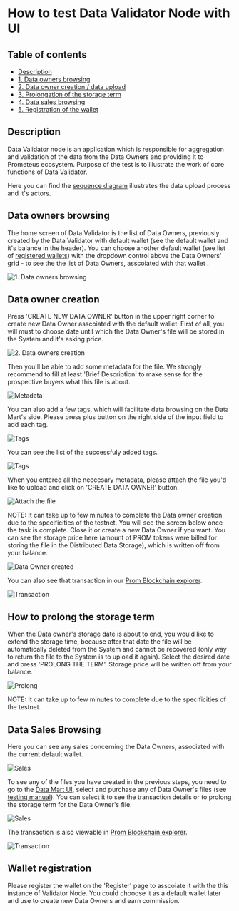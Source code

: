 # How to test Data Validator Node with UI

## Table of contents

- [Description](#description)
- [1. Data owners browsing](#data-owners-browsing)
- [2. Data owner creation / data upload](#data-owner-creation)
- [3. Prolongation of the storage term](#how-to-prolong-the-storage-term)
- [4. Data sales browsing](#data-sales-browsing)
- [5. Registration of the wallet](#wallet-registration)

## Description

Data Validator node is an application which is responsible for aggregation and validation of the data from the Data Owners and providing 
it to Prometeus ecosystem. Purpose of the test is to illustrate the work of core functions of Data Validator.

Here you can find the [sequence diagram](https://github.com/Prometeus-Network/prometeus/wiki/Data-Upload-Diagram) illustrates the data upload process and it's actors.

## Data owners browsing

The home screen of Data Validator is the list of Data Owners, previously created by the Data Validator with default wallet (see the default wallet and it's balance in the header). You can choose another default wallet (see list of [registered wallets](#wallet-registration)) with the dropdown control above the Data Owners' grid - to see the the list of Data Owners, asscoiated with that wallet .

<img src="https://github.com/Prometeus-Network/prometeus/blob/master/docs/upload1.png" alt="1. Data owners browsing">

## Data owner creation

Press 'CREATE NEW DATA OWNER' button in the upper right corner to create new Data Owner asscoiated with the default wallet. First of all, you will must to choose date until which the Data Owner's file will be stored in the System and it's asking price.

<img src="https://github.com/Prometeus-Network/prometeus/blob/master/docs/upload1a.png" alt="2. Data owners creation">

Then you'll be able to add some metadata for the file. We strongly recommend to fill at least 'Brief Description' to make sense for the prospective buyers what this file is about.

<img src="https://github.com/Prometeus-Network/prometeus/blob/master/docs/upload2.png" alt="Metadata">

You can also add a few tags, which will facilitate data browsing on the Data Mart's side. Please press plus button on the right side of the input field to add each tag.

<img src="https://github.com/Prometeus-Network/prometeus/blob/master/docs/upload3.png" alt="Tags">

You can see the list of the successfuly added tags.

<img src="https://github.com/Prometeus-Network/prometeus/blob/master/docs/upload4.png" alt="Tags">

When you entered all the neccesary metadata, please attach the file you'd like to upload and click on 'CREATE DATA OWNER' button.

<img src="https://github.com/Prometeus-Network/prometeus/blob/master/docs/upload5.png" alt="Attach the file">

NOTE: It can take up to few minutes to complete the Data owner creation due to the specificities of the testnet.
You will see the screen below once the task is complete. Close it or create a new Data Owner if you want. You can see the storage price here (amount of PROM tokens were billed for storing the file in the Distributed Data Storage), which is written off from your balance.

<img src="https://github.com/Prometeus-Network/prometeus/blob/master/docs/upload6.png" alt="Data Owner created">

You can also see that transaction in our [Prom Blockchain explorer](http://178.62.211.224/).

<img src="https://github.com/Prometeus-Network/prometeus/blob/master/docs/transaction1.png" alt="Transaction">

## How to prolong the storage term

When the Data owner's storage date is about to end, you would like to extend the storage time, because after that date the file will be automatically deleted from the System and cannot be recovered (only way to return the file to the System is to upload it again).
Select the desired date and press 'PROLONG THE TERM'. Storage price will be written off from your balance.

<img src="https://github.com/Prometeus-Network/prometeus/blob/master/docs/prolong1.png" alt="Prolong">

NOTE: It can take up to few minutes to complete due to the specificities of the testnet.

## Data Sales Browsing

Here you can see any sales concerning the Data Owners, associated with the current default wallet.

<img src="https://github.com/Prometeus-Network/prometeus/blob/master/docs/sales1.png" alt="Sales">

To see any of the files you have created in the previous steps, you need to go to the [Data Mart UI](http://178.62.207.53:3008), select and purchase any of Data Owner's files (see [testing manual](https://github.com/Prometeus-Network/data-mart-node/blob/master/test.md)). You can select it to see the transaction details or to prolong the storage term for the Data Owner's file.

<img src="https://github.com/Prometeus-Network/prometeus/blob/master/docs/sales2.png" alt="Sales">

The transaction is also viewable in [Prom Blockchain explorer](http://178.62.211.224/).

<img src="https://github.com/Prometeus-Network/prometeus/blob/master/docs/transaction2.png" alt="Transaction">

## Wallet registration

Please register the wallet on the 'Register' page to asscoiate it with the this instance of Validator Node.
You could chooose it as a default wallet later and use to create new Data Owners and earn commission.
